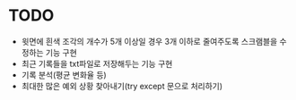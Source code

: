 # TODO

* 윗면에 흰색 조각의 개수가 5개 이상일 경우 3개 이하로 줄여주도록 스크램블을 수정하는 기능 구현
* 최근 기록들을 txt파일로 저장해두는 기능 구현
* 기록 분석(평균 변화율 등)
* 최대한 많은 예외 상황 찾아내기(try except 문으로 처리하기)